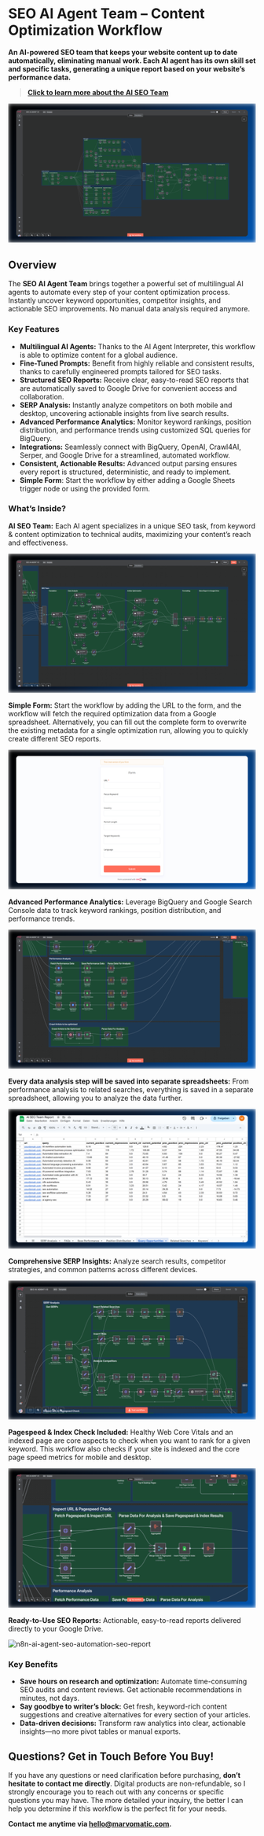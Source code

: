 # SEO AI Agent Team – Content Optimization Workflow

**An AI-powered SEO team that keeps your website content up to date automatically, eliminating manual work. Each AI agent has its own skill set and specific tasks, generating a unique report based on your website’s performance data.**

> **[Click to learn more about the AI SEO Team](https://marvomatic.com/products/n8n-seo-ai-agent-team-content-optimization/)**

![n8n-ai-seo-automation-workflow](./n8n-ai-seo-automation-workflow.png)

## Overview

The **SEO AI Agent Team** brings together a powerful set of multilingual AI agents to automate every step of your content optimization process. Instantly uncover keyword opportunities, competitor insights, and actionable SEO improvements. No manual data analysis required anymore.

### Key Features

- **Multilingual AI Agents:** Thanks to the AI Agent Interpreter, this workflow is able to optimize content for a global audience.
- **Fine-Tuned Prompts:** Benefit from highly reliable and consistent results, thanks to carefully engineered prompts tailored for SEO tasks.
- **Structured SEO Reports:** Receive clear, easy-to-read SEO reports that are automatically saved to Google Drive for convenient access and collaboration.
- **SERP Analysis:** Instantly analyze competitors on both mobile and desktop, uncovering actionable insights from live search results.
- **Advanced Performance Analytics:** Monitor keyword rankings, position distribution, and performance trends using customized SQL queries for BigQuery.
- **Integrations:** Seamlessly connect with BigQuery, OpenAI, Crawl4AI, Serper, and Google Drive for a streamlined, automated workflow.
- **Consistent, Actionable Results:** Advanced output parsing ensures every report is structured, deterministic, and ready to implement.
- **Simple Form**: Start the workflow by either adding a Google Sheets trigger node or using the provided form.


### What’s Inside?

**AI SEO Team:** 
Each AI agent specializes in a unique SEO task, from keyword & content optimization to technical audits, maximizing your content’s reach and effectiveness.

![n8n-ai-seo-automation-workflow-ai-agents](./n8n-ai-seo-automation-workflow-ai-agents.png)

**Simple Form:** 
Start the workflow by adding the URL to the form, and the workflow will fetch the required optimization data from a Google spreadsheet. Alternatively, you can fill out the complete form to overwrite the existing metadata for a single optimization run, allowing you to quickly create different SEO reports.

![n8n-ai-seo-automation-workflow-form](./n8n-ai-seo-automation-workflow-form.png)

**Advanced Performance Analytics:** 
Leverage BigQuery and Google Search Console data to track keyword rankings, position distribution, and performance trends.

![n8n-ai-seo-automation-workflow-data-analysis](./n8n-ai-seo-automation-workflow-data-analysis.png)

**Every data analysis step will be saved into separate spreadsheets:**
From performance analysis to related searches, everything is saved in a separate spreadsheet, allowing you to analyze the data further.

![n8n-ai-seo-automation-workflow-page-performance-analysis](./n8n-ai-seo-automation-workflow-page-performance-analysis.png)

**Comprehensive SERP Insights:** 
Analyze search results, competitor strategies, and common patterns across different devices.

![n8n-ai-seo-automation-workflow-serp-analysis](./n8n-ai-seo-automation-workflow-serp-analysis.png)

**Pagespeed & Index Check Included:** 
Healthy Web Core Vitals and an indexed page are core aspects to check when you want to rank for a given keyword. This workflow also checks if your site is indexed and the core page speed metrics for mobile and desktop.

![n8n-ai-seo-automation-workflow-seo-audit](./n8n-ai-seo-automation-workflow-seo-audit.png)

**Ready-to-Use SEO Reports:** 
Actionable, easy-to-read reports delivered directly to your Google Drive.

![n8n-ai-agent-seo-automation-seo-report](./n8n-ai-agent-seo-automation-seo-report.gif)

### Key Benefits

- **Save hours on research and optimization:** Automate time-consuming SEO audits and content reviews. Get actionable recommendations in minutes, not days.
- **Say goodbye to writer’s block:** Get fresh, keyword-rich content suggestions and creative alternatives for every section of your articles.
- **Data-driven decisions:** Transform raw analytics into clear, actionable insights—no more pivot tables or manual exports.

## Questions? Get in Touch Before You Buy!

If you have any questions or need clarification before purchasing, **don’t hesitate to contact me directly**. Digital products are non-refundable, so I strongly encourage you to reach out with any concerns or specific questions you may have. The more detailed your inquiry, the better I can help you determine if this workflow is the perfect fit for your needs.

**Contact me anytime via [hello@marvomatic.com](mailto:hello@marvomatic.com).**
